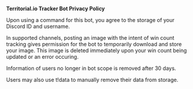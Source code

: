 **Territorial.io Tracker Bot Privacy Policy**

Upon using a command for this bot, you agree to the storage of your Discord ID and username.

In supported channels, posting an image with the intent of win count tracking gives permission for the bot to temporarily download and store your image. 
This image is deleted immediately upon your win count being updated or an error occuring.

Information of users no longer in bot scope is removed after 30 days.

Users may also use t!data to manually remove their data from storage.

